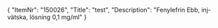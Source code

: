 {
  "ItemNr": "150026",
  "Title": "test",
  "Description": "Fenylefrin Ebb, inj-vätska, lösning 0,1 mg/ml"
}